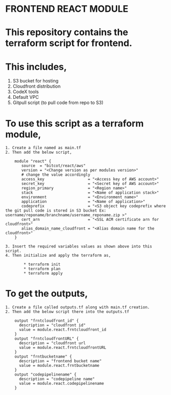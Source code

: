 # FRONTEND REACT MODULE

# This repository contains the terraform script for frontend.

# This includes, 
   1. S3 bucket for hosting
   2. Cloudfront distribution
   3. CodeX tools
   4. Default VPC
   5. Gitpull script (to pull code from repo to S3)


# To use this script as a terraform module, 

    1. Create a file named as main.tf
    2. Then add the below script,

        module "react" {
           source  = "bitcot/react/aws"
           version = "<Change version as per modules version>"
           # change the value accordingly  
           access_key                   = "<Access key of AWS account>"
           secret_key                   = "<Secret key of AWS account>"
           region_primary               = "<Region name>"
           stack                        = "<Name of application stack>"
           environment                  = "<Environment name>"
           application                  = "<Name of application>" 
           codeprefix                   = "<S3 object key codeprefix where the git pull code is stored in S3 bucket Ex: username/reponame/branchname/username_reponame.zip >"
           cert_arn                     = "<SSL ACM certificate arn for cloudfront>"
           alias_domain_name_cloudfront = "<Alias domain name for the cloudfront>" 
        }

    3. Insert the required variables values as shown above into this script.
    4. Then initialize and apply the terraform as,

            * terraform init
            * terraform plan 
            * terraform apply 

# To get the outputs, 
    
    1. Create a file called outputs.tf along with main.tf creation.
    2. Then add the below script there into the outputs.tf

        output "frntcloudfront_id" {
          description = "cloudfront id"
          value = module.react.frntcloudfront_id
        }
        output "frntcloudfrontURL" {
          description = "cloudfront url
          value = module.react.frntcloudfrontURL
        }
        output "frntbucketname" {
          description = "frontend bucket name"
          value = module.react.frntbucketname
        }
        output "codepipelinename" {
          description = "codepipeline name"
          value = module.react.codepipelinename
        }

